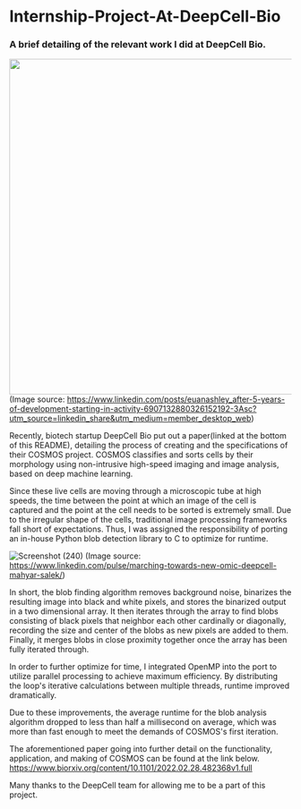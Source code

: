 # Internship-Project-At-DeepCell-Bio
### A brief detailing of the relevant work I did at DeepCell Bio.

<a href="url"><img src="https://media-exp1.licdn.com/dms/image/C5622AQHCoo6f6pEbiQ/feedshare-shrink_2048_1536/0/1646788805617?e=1651104000&v=beta&t=nWuWp3gsjSsoi1wMX10p5sdSbjlh1sEI4Z-J_0juoiM" height="600"></a>
(Image source: https://www.linkedin.com/posts/euanashley_after-5-years-of-development-starting-in-activity-6907132880326152192-3Asc?utm_source=linkedin_share&utm_medium=member_desktop_web) 
 
Recently, biotech startup DeepCell Bio put out a paper(linked at the bottom of this README), detailing the process of creating and the specifications of their COSMOS project. COSMOS classifies and sorts cells by their morphology using non-intrusive high-speed imaging and image analysis, based on deep machine learning.  

Since these live cells are moving through a microscopic tube at high speeds, the time between the point at which an image of the cell is captured and the point at the cell needs to be sorted is extremely small. Due to the irregular shape of the cells, traditional image processing frameworks fall short of expectations.  Thus, I was assigned the responsibility of porting an in-house Python blob detection library to C to optimize for runtime. 

![Screenshot (240)](https://user-images.githubusercontent.com/41028399/160461659-c9020860-6e64-43a7-a059-309e5e20dd8a.png)
(Image source: https://www.linkedin.com/pulse/marching-towards-new-omic-deepcell-mahyar-salek/)

In short, the blob finding algorithm removes background noise, binarizes the resulting image into black and white pixels, and stores the binarized output in a two dimensional array. It then iterates through the array to find blobs consisting of black pixels that neighbor each other cardinally or diagonally, recording the size and center of the blobs as new pixels are added to them. Finally, it merges blobs in close proximity together once the array has been fully iterated through.

In order to further optimize for time, I integrated OpenMP into the port to utilize parallel processing to achieve maximum efficiency. By distributing the loop's iterative calculations between multiple threads, runtime improved dramatically. 

Due to these improvements, the average runtime for the blob analysis algorithm dropped to less than half a millisecond on average, which was more than fast enough to meet the demands of COSMOS's first iteration.

The aforementioned paper going into further detail on the functionality, application, and making of COSMOS can be found at the link below.
https://www.biorxiv.org/content/10.1101/2022.02.28.482368v1.full 

Many thanks to the DeepCell team for allowing me to be a part of this project.
